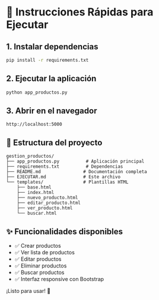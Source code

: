 # 🚀 Instrucciones Rápidas para Ejecutar

## 1. Instalar dependencias

```bash
pip install -r requirements.txt
```

## 2. Ejecutar la aplicación

```bash
python app_productos.py
```

## 3. Abrir en el navegador

```
http://localhost:5000
```

## 📁 Estructura del proyecto

```
gestion_productos/
├── app_productos.py          # Aplicación principal
├── requirements.txt          # Dependencias
├── README.md                # Documentación completa
├── EJECUTAR.md              # Este archivo
└── templates/               # Plantillas HTML
    ├── base.html
    ├── index.html
    ├── nuevo_producto.html
    ├── editar_producto.html
    ├── ver_producto.html
    └── buscar.html
```

## ✨ Funcionalidades disponibles

-   ✅ Crear productos
-   ✅ Ver lista de productos
-   ✅ Editar productos
-   ✅ Eliminar productos
-   ✅ Buscar productos
-   ✅ Interfaz responsive con Bootstrap

¡Listo para usar! 🎉
